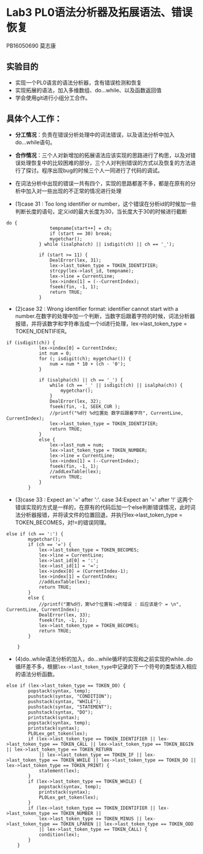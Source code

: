 # Lab3 PL0语法分析器及拓展语法、错误恢复

 PB16050690 莫志康

## 实验目的
+ 实现一个PL0语言的语法分析器，含有错误检测和恢复
+ 实现拓展的语法，加入多维数组、do...while、以及函数返回值
+ 学会使用git进行小组分工合作。

## **具体个人工作**：
+ **分工情况**：负责在错误分析处理中的词法错误，以及语法分析中加入do...while语句。

+ **合作情况**：三个人对新增加的拓展语法应该实现的思路进行了构思，以及对错误处理恢复中的比较困难的部分，三个人对判别错误的方式以及恢复的方法进行了探讨。程序出现bug的时候三个人一同进行了代码的调试。

+ 在词法分析中出现的错误一共有四个，实现的思路都差不多，都是在原有的分析中加入对一些出现的不正常的情况进行处理

+ (1)case 31 :  Too long identifier or number，这个错误在分析id的时候加一些判断长度的语句，定义id的最大长度为30，当长度大于30的时候进行截断
~~~
do {
				tempname[start++] = ch;
				if (start == 30) break;
				mygetchar();
			} while (isalpha(ch) || isdigit(ch) || ch == '_');

			if (start >= 11) {
				DealError(lex, 31);
				lex->last_token_type = TOKEN_IDENTIFIER;
				strcpy(lex->last_id, tempname);
				lex->line = CurrentLine;
				lex->index[1] = (--CurrentIndex);
				fseek(fin, -1, 1);
				return TRUE;
			}
~~~
+ (2)case 32 :  Wrong identifier format: identifier cannot start with a number.在数字的处理中加一个判断，当数字后跟着字符的时候，词法分析器报错，并将该数字和字符串当成一个id进行处理，lex->last_token_type = TOKEN_IDENTIFIER。
~~~
if (isdigit(ch)) {
			lex->index[0] = CurrentIndex;
			int num = 0;
			for (; isdigit(ch); mygetchar()) {
				num = num * 10 + (ch - '0');
			}

			if (isalpha(ch) || ch == '_') {
				while (ch == '_' || isdigit(ch) || isalpha(ch)) {
					mygetchar();
				}
				DealError(lex, 32);
				fseek(fin, -1, SEEK_CUR );
				//printf("%d行 %d位置处 数字后跟着字符", CurrentLine, CurrentIndex);
				lex->last_token_type = TOKEN_IDENTIFIER;
				return TRUE;
			}
			else {
				lex->last_num = num;
				lex->last_token_type = TOKEN_NUMBER;
				lex->line = CurrentLine;
				lex->index[1] = (--CurrentIndex);
				fseek(fin, -1, 1);
				//addLexTable(lex);
				return TRUE;
			}
		}
~~~
+ (3)case 33 :  Expect an '=' after ':'. case 34:Expect an '=' after '!' 这两个错误实现的方式是一样的，在原有的代码后加一个else判断错误情况，此时词法分析器报错，并将读文件的位置回退，并执行lex->last_token_type = TOKEN_BECOMES，对!=的错误同理。
~~~
else if (ch == ':') {
		mygetchar();
		if (ch == '=') {
			lex->last_token_type = TOKEN_BECOMES;
			lex->line = CurrentLine;
			lex->last_id[0] = ':';
			lex->last_id[1] = '=';
			lex->index[0] = (CurrentIndex-1);
			lex->index[1] = CurrentIndex;
			//addLexTable(lex);
			return TRUE;
		}
		else {
			//printf("第%d行，第%d个位置有:=的错误 : 后应该是个 = \n", CurrentLine, CurrentIndex);
			DealError(lex, 33);
			fseek(fin, -1, 1);
			lex->last_token_type = TOKEN_BECOMES;
			return TRUE;
		}
		
	}
~~~
+ (4)do..while语法分析的加入，do...while循坏的实现和之前实现的while..do循环差不多，根据`lex->last_token_type`中记录的下一个符号的类型进入相应的语法分析函数。
~~~
else if (lex->last_token_type == TOKEN_DO) {
		popstack(syntax, temp);
		pushstack(syntax, "CONDITION");
		pushstack(syntax, "WHILE");
		pushstack(syntax, "STATEMENT");
		pushstack(syntax, "DO");
		printstack(syntax);
		popstack(syntax, temp);
		printstack(syntax);
		PL0Lex_get_token(lex);
		if (lex->last_token_type == TOKEN_IDENTIFIER || lex->last_token_type == TOKEN_CALL || lex->last_token_type == TOKEN_BEGIN || lex->last_token_type == TOKEN_RETURN
			|| lex->last_token_type == TOKEN_IF || lex->last_token_type == TOKEN_WHILE || lex->last_token_type == TOKEN_DO || lex->last_token_type == TOKEN_PRINT) {
			statement(lex);
		}
		if (lex->last_token_type == TOKEN_WHILE) {
			popstack(syntax, temp);
			printstack(syntax);
			PL0Lex_get_token(lex);
		}
		if (lex->last_token_type == TOKEN_IDENTIFIER || lex->last_token_type == TOKEN_NUMBER ||
			lex->last_token_type == TOKEN_MINUS || lex->last_token_type == TOKEN_LPAREN || lex->last_token_type == TOKEN_ODD
			|| lex->last_token_type == TOKEN_CALL) {
			condition(lex);
		}
	}
~~~

